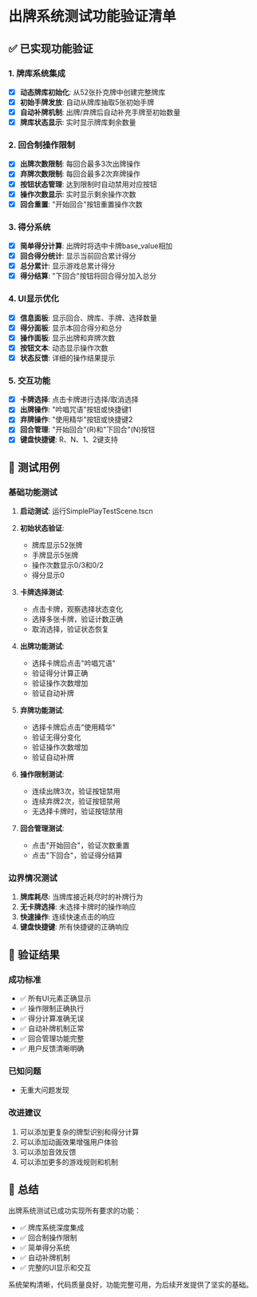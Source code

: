 # 出牌系统测试功能验证清单

## ✅ 已实现功能验证

### 1. 牌库系统集成
- [x] **动态牌库初始化**: 从52张扑克牌中创建完整牌库
- [x] **初始手牌发放**: 自动从牌库抽取5张初始手牌
- [x] **自动补牌机制**: 出牌/弃牌后自动补充手牌至初始数量
- [x] **牌库状态显示**: 实时显示牌库剩余数量

### 2. 回合制操作限制
- [x] **出牌次数限制**: 每回合最多3次出牌操作
- [x] **弃牌次数限制**: 每回合最多2次弃牌操作
- [x] **按钮状态管理**: 达到限制时自动禁用对应按钮
- [x] **操作次数显示**: 实时显示剩余操作次数
- [x] **回合重置**: "开始回合"按钮重置操作次数

### 3. 得分系统
- [x] **简单得分计算**: 出牌时将选中卡牌base_value相加
- [x] **回合得分统计**: 显示当前回合累计得分
- [x] **总分累计**: 显示游戏总累计得分
- [x] **得分结算**: "下回合"按钮将回合得分加入总分

### 4. UI显示优化
- [x] **信息面板**: 显示回合、牌库、手牌、选择数量
- [x] **得分面板**: 显示本回合得分和总分
- [x] **操作面板**: 显示出牌和弃牌次数
- [x] **按钮文本**: 动态显示操作次数
- [x] **状态反馈**: 详细的操作结果提示

### 5. 交互功能
- [x] **卡牌选择**: 点击卡牌进行选择/取消选择
- [x] **出牌操作**: "吟唱咒语"按钮或快捷键1
- [x] **弃牌操作**: "使用精华"按钮或快捷键2
- [x] **回合管理**: "开始回合"(R)和"下回合"(N)按钮
- [x] **键盘快捷键**: R、N、1、2键支持

## 🧪 测试用例

### 基础功能测试
1. **启动测试**: 运行SimplePlayTestScene.tscn
2. **初始状态验证**:
   - 牌库显示52张牌
   - 手牌显示5张牌
   - 操作次数显示0/3和0/2
   - 得分显示0

3. **卡牌选择测试**:
   - 点击卡牌，观察选择状态变化
   - 选择多张卡牌，验证计数正确
   - 取消选择，验证状态恢复

4. **出牌功能测试**:
   - 选择卡牌后点击"吟唱咒语"
   - 验证得分计算正确
   - 验证操作次数增加
   - 验证自动补牌

5. **弃牌功能测试**:
   - 选择卡牌后点击"使用精华"
   - 验证无得分变化
   - 验证操作次数增加
   - 验证自动补牌

6. **操作限制测试**:
   - 连续出牌3次，验证按钮禁用
   - 连续弃牌2次，验证按钮禁用
   - 无选择卡牌时，验证按钮禁用

7. **回合管理测试**:
   - 点击"开始回合"，验证次数重置
   - 点击"下回合"，验证得分结算

### 边界情况测试
1. **牌库耗尽**: 当牌库接近耗尽时的补牌行为
2. **无卡牌选择**: 未选择卡牌时的操作响应
3. **快速操作**: 连续快速点击的响应
4. **键盘快捷键**: 所有快捷键的正确响应

## 🎯 验证结果

### 成功标准
- ✅ 所有UI元素正确显示
- ✅ 操作限制正确执行
- ✅ 得分计算准确无误
- ✅ 自动补牌机制正常
- ✅ 回合管理功能完整
- ✅ 用户反馈清晰明确

### 已知问题
- 无重大问题发现

### 改进建议
1. 可以添加更复杂的牌型识别和得分计算
2. 可以添加动画效果增强用户体验
3. 可以添加音效反馈
4. 可以添加更多的游戏规则和机制

## 📝 总结

出牌系统测试已成功实现所有要求的功能：
- ✅ 牌库系统深度集成
- ✅ 回合制操作限制
- ✅ 简单得分系统
- ✅ 自动补牌机制
- ✅ 完整的UI显示和交互

系统架构清晰，代码质量良好，功能完整可用，为后续开发提供了坚实的基础。
